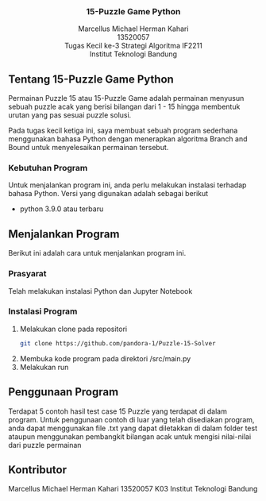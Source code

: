 <div id="top"></div>

<!-- PROJECT LOGO -->
<br />
<div align="center">

  <h3 align="center">15-Puzzle Game Python</h3>

  <p align="center">
    Marcellus Michael Herman Kahari
    <br />
    13520057
    <br />
    Tugas Kecil ke-3 Strategi Algoritma IF2211
    <br />
    Institut Teknologi Bandung
  </p>
</div>

<!-- ABOUT THE PROJECT -->
## Tentang 15-Puzzle Game Python

Permainan Puzzle 15 atau 15-Puzzle Game adalah permainan menyusun sebuah puzzle acak yang berisi bilangan dari 1 - 15 hingga membentuk urutan yang pas sesuai puzzle solusi. 

Pada tugas kecil ketiga ini, saya membuat sebuah program sederhana menggunakan bahasa Python dengan menerapkan algoritma Branch and Bound untuk menyelesaikan permainan tersebut. 

### Kebutuhan Program

Untuk menjalankan program ini, anda perlu melakukan instalasi terhadap bahasa Python. Versi yang digunakan adalah sebagai berikut

* python 3.9.0 atau terbaru

## Menjalankan Program

Berikut ini adalah cara untuk menjalankan program ini.

### Prasyarat

Telah melakukan instalasi Python dan Jupyter Notebook

### Instalasi Program

1. Melakukan clone pada repositori
   ```sh
   git clone https://github.com/pandora-1/Puzzle-15-Solver
   ```
2. Membuka kode program pada direktori /src/main.py
3. Melakukan run

## Penggunaan Program

Terdapat 5 contoh hasil test case 15 Puzzle yang terdapat di dalam program. Untuk penggunaan contoh di luar yang telah disediakan program, anda dapat menggunakan file .txt yang dapat diletakkan di dalam folder test ataupun menggunakan pembangkit bilangan acak untuk mengisi nilai-nilai dari puzzle permainan

## Kontributor

Marcellus Michael Herman Kahari
13520057
K03
Institut Teknologi Bandung
